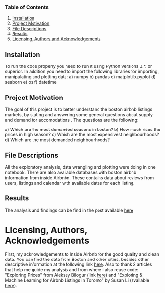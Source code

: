 ### Table of Contents

1. [Installation](#installation)
2. [Project Motivation](#motivation)
3. [File Descriptions](#files)
4. [Results](#results)
5. [Licensing, Authors and Acknowledgements](#licensing)

## Installation<a name="installation"></a>

To run the code properly you need to run it using Python versions 3.*. or superior. In addition you need to import the following 
libraries for importing, manipulating and plotting data:
a) numpy
b) pandas
c) matplotlib.pyplot
d) seaborn
e) os
f) datetime

## Project Motivation<a name="motivation"></a>

The goal of this project is to better understand the boston airbnb listings markets, by stating and answering some general questions about
supply and demand for accomodations . The questions are the following:

a) Which are the most demanded seasons in boston?
b) How much rises the prices in high season?
c) Which are the most expensivest neighbourhoods?
d) Which are the most demanded neighbourhoods?

## File Descriptions <a name="files"></a>

All the exploratory analysis, data wrangling and plotting were doing in one notebook. There are also available databases with boston airbnb information from inside Airbnbn. 
These contains data about reviews from users, listings and calendar with available dates for each listing.

## Results <a name="results"></a>

The analysis and findings can be find in the post available [here](https://www.emol.com/)


# Licensing, Authors, Acknowledgements<a name="licensing"></a>

First, my acknowledgements to Inside Airbnb for the good quality and clean data. You can find the data from Boston and other cities, besides other descriptive information at the following link [here](http://insideairbnb.com/get-the-data.html).
Also to thank 2 articles that help me guide my analysis and from where i also reuse code: "Exploring Prices" from Aleksey Bilogur (link [here](https://www.kaggle.com/residentmario/exploring-prices)) and "Exploring & Machine Learning for Airbnb Listings in Toronto" by Susan Li (available [here](https://towardsdatascience.com/exploring-machine-learning-for-airbnb-listings-in-toronto-efdbdeba2644)).
